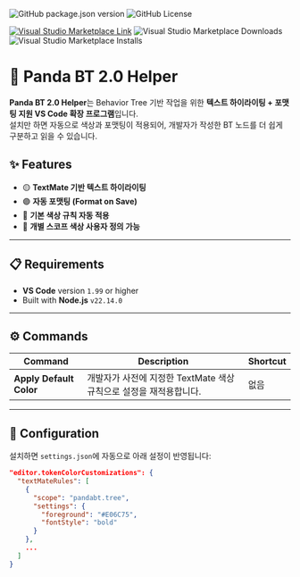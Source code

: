 ![GitHub package.json version](https://img.shields.io/github/package-json/v/ryulurala/vscode-pandabt2-helper?style=for-the-badge)
![GitHub License](https://img.shields.io/github/license/ryulurala/vscode-pandabt2-helper?style=for-the-badge)

[![Visual Studio Marketplace Link](https://img.shields.io/badge/Visual%20Studio%20Marketplace-black?style=for-the-badge&logo=visualstudiocode)](https://marketplace.visualstudio.com/items?itemName=ryulurala.pandabt-helper)
![Visual Studio Marketplace Downloads](https://img.shields.io/visual-studio-marketplace/d/ryulurala.pandabt-helper?style=for-the-badge)
![Visual Studio Marketplace Installs](https://img.shields.io/visual-studio-marketplace/i/ryulurala.pandabt-helper?style=for-the-badge)

# 🐼 Panda BT 2.0 Helper

**Panda BT 2.0 Helper**는 Behavior Tree 기반 작업을 위한 **텍스트 하이라이팅 + 포맷팅 지원 VS Code 확장 프로그램**입니다.  
설치만 하면 자동으로 색상과 포맷팅이 적용되어, 개발자가 작성한 BT 노드를 더 쉽게 구분하고 읽을 수 있습니다.

## ✨ Features

- 🟡 **TextMate 기반 텍스트 하이라이팅**
- 🟣 **자동 포맷팅 (Format on Save)**
- 🔁 **기본 색상 규칙 자동 적용**
- 🎨 **개별 스코프 색상 사용자 정의 가능**

---

## 📋 Requirements

- **VS Code** version `1.99` or higher
- Built with **Node.js** `v22.14.0`

---

## ⚙ Commands

| Command                 | Description                                                        | Shortcut |
| ----------------------- | ------------------------------------------------------------------ | -------- |
| **Apply Default Color** | 개발자가 사전에 지정한 TextMate 색상 규칙으로 설정을 재적용합니다. | 없음     |

---

## 🔧 Configuration

설치하면 `settings.json`에 자동으로 아래 설정이 반영됩니다:

```json
"editor.tokenColorCustomizations": {
  "textMateRules": [
    {
      "scope": "pandabt.tree",
      "settings": {
        "foreground": "#E06C75",
        "fontStyle": "bold"
      }
    },
    ...
  ]
}
```
